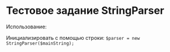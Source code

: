 # Тестовое задание StringParser

Использование:

Инициализировать с помощью строки:
```$parser = new StringParser($mainString);```
 
